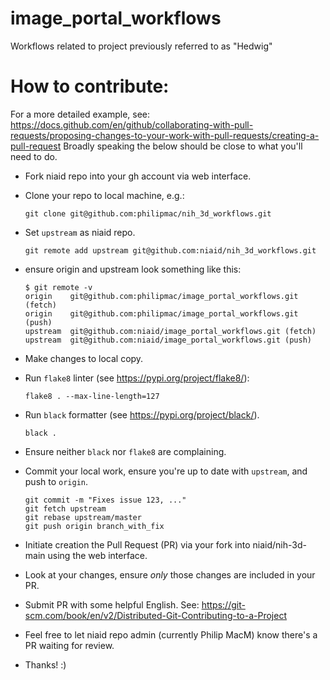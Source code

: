 # image_portal_workflows
Workflows related to project previously referred to as "Hedwig"


# How to contribute:
For a more detailed example, see: https://docs.github.com/en/github/collaborating-with-pull-requests/proposing-changes-to-your-work-with-pull-requests/creating-a-pull-request
Broadly speaking the below should be close to what you'll need to do.

- Fork niaid repo into your gh account via web interface.
- Clone your repo to local machine, e.g.:

	`git clone git@github.com:philipmac/nih_3d_workflows.git`

- Set `upstream` as niaid repo.

	`git remote add upstream git@github.com:niaid/nih_3d_workflows.git`

- ensure origin and upstream look something like this:
  ```
  $ git remote -v
  origin	git@github.com:philipmac/image_portal_workflows.git (fetch)
  origin	git@github.com:philipmac/image_portal_workflows.git (push)
  upstream	git@github.com:niaid/image_portal_workflows.git (fetch)
  upstream	git@github.com:niaid/image_portal_workflows.git (push)
  ```
- Make changes to local copy.
- Run `flake8` linter (see https://pypi.org/project/flake8/):

	`flake8 . --max-line-length=127`

- Run `black` formatter (see https://pypi.org/project/black/).

	`black .`

- Ensure neither `black` nor `flake8` are complaining.

- Commit your local work, ensure you're up to date with `upstream`, and push to `origin`.

	```
	git commit -m "Fixes issue 123, ..."
	git fetch upstream
	git rebase upstream/master
	git push origin branch_with_fix
	```

- Initiate creation the Pull Request (PR) via your fork into niaid/nih-3d-main using the web interface.
- Look at your changes, ensure *only* those changes are included in your PR.
- Submit PR with some helpful English. See: https://git-scm.com/book/en/v2/Distributed-Git-Contributing-to-a-Project
- Feel free to let niaid repo admin (currently Philip MacM) know there's a PR waiting for review.
- Thanks! :)
